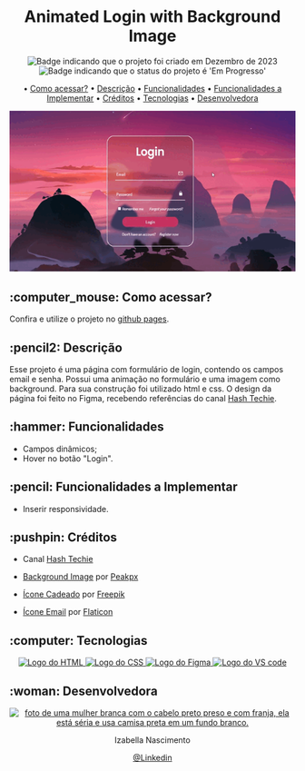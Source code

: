 <h1 align="center">Animated Login with Background Image</h1>

<p align="center">
    <img alt="Badge indicando que o projeto foi criado em Dezembro de 2023" src="https://img.shields.io/badge/Data%20de%20cria%C3%A7%C3%A3o-Dezembro%2F2023-782664">
    <img alt="Badge indicando que o status do projeto é 'Em Progresso'" src="https://img.shields.io/badge/Status-Em Progresso-yellow">
</p>

<p align="center">
    • <a href="#como acessar">Como acessar?</a>
    • <a href="#descricao">Descrição</a>
    • <a href="#funcionalidades">Funcionalidades</a>
    • <a href="#funcionalidades a implementar">Funcionalidades a Implementar</a>
    • <a href="#creditos">Créditos</a>
    • <a href="#tecnologias">Tecnologias</a>
    • <a href="#Desenvolvedora">Desenvolvedora</a>
</p>

<p align="center">
   <img src="./assets/imgs/Gif of the page.gif" alt="gif mostrando o funcionamento da landing page" /> 
</p>

<h2 id="como acessar"> :computer_mouse: Como acessar?</h2>

Confira e utilize o projeto no <a href="https://izabella-nascimento.github.io/Animated-Login-with-Background-Image/page/index">github pages</a>.


<h2 id="descricao">:pencil2: Descrição</h2>
Esse projeto é uma página com formulário de login, contendo os campos email e senha. Possui uma animação no formulário e uma imagem como background. Para sua construção foi utilizado html e css. O design da página foi feito no Figma, recebendo referências do canal <a href="https://www.youtube.com/watch?v=1H-vSHVOxoU&list=LL&index=28">Hash Techie</a>.  

<h2 id="funcionalidades">:hammer: Funcionalidades</h2>

- Campos dinâmicos;
- Hover no botão "Login".

<h2 id="funcionalidades a implementar">:pencil: Funcionalidades a Implementar</h2>

- Inserir responsividade.

<h2 id="creditos">:pushpin: Créditos</h2>

- Canal <a  href="https://www.youtube.com/watch?v=1H-vSHVOxoU&list=LL&index=28">Hash Techie</a> 

- <a href="https://www.peakpx.com/en/hd-wallpaper-desktop-kgvsw">Background Image</a> por <a href="https://www.peakpx.com/">Peakpx</a>

- <a  href="https://br.freepik.com/icone/fechadura_3596123#fromView=search&term=seguran%C3%A7a&page=1&position=85&track=ais&track=ais">Ícone Cadeado</a> por <a href="https://br.freepik.com/">Freepik</a>

- <a href="https://www.flaticon.com/br/icone-gratis/o-email_747314?term=email&page=1&position=3&origin=search&related_id=747314">Ícone Email</a> por <a href="https://www.flaticon.com/br/">Flaticon</a>

<h2 id="tecnologias">:computer: Tecnologias</h2>
<p align="center">
    <a href="https://www.w3.org/html/">
    <img alt="Logo do HTML" src="https://img.icons8.com/color/48/000000/html-5--v1.png">
  </a>
  <a href="https://www.w3.org/Style/CSS/Overview.en.html">
    <img alt="Logo do CSS" src="https://img.icons8.com/color/48/000000/css3.png">
  </a>
  <a href="https://www.figma.com/">
    <img width="41" height="41" alt="Logo do Figma" src="https://img.icons8.com/external-tal-revivo-shadow-tal-revivo/41/external-figma-a-better-way-to-design-and-gather-feedback-all-in-one-place-logo-shadow-tal-revivo.png">
  </a>
  <a href="https://code.visualstudio.com/">
    <img alt="Logo do VS code" src="https://img.icons8.com/color/48/000000/visual-studio-code-2019.png">
  </a>
</p>

<h2 id="Desenvolvedora">:woman: Desenvolvedora</h2>

<p align="center">
  <a href="https://github.com/Izabella-Nascimento">
    <img width="120px" src="https://media.licdn.com/dms/image/D4D03AQGGH-t0h-UefQ/profile-displayphoto-shrink_200_200/0/1686502475598?e=1706140800&v=beta&t=AnMeFwixzo67whvIgZAXo7qL5zj9c6OpbpEc6bPofdM" alt="foto de uma mulher branca com o cabelo preto preso e com franja, ela está séria e usa camisa preta em um fundo branco.">
  </a>
</p>
<p align="center">
Izabella Nascimento
</p>
<p align="center">
<a href="https://www.linkedin.com/in/izabella-nascimento-ab0659269/">@Linkedin</a>
</p>